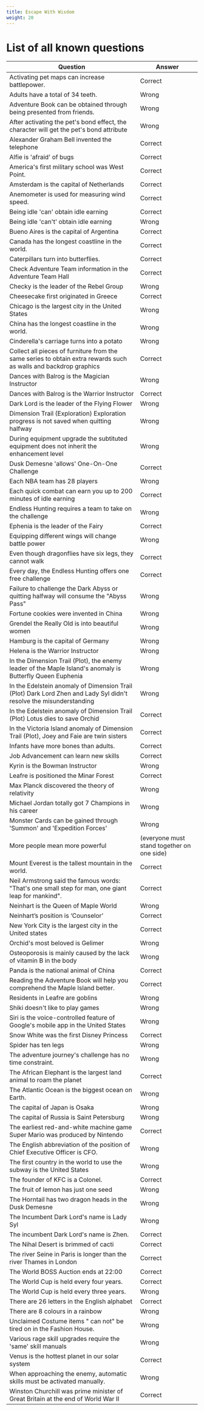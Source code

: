 ```yaml
---
title: Escape With Wisdom
weight: 20
---
```


# List of all known questions

| Question                                                                                                           | Answer                                     |
| ------------------------------------------------------------------------------------------------------------------ | ------------------------------------------ |
| Activating pet maps can increase battlepower.                                                                      | Correct                                    |
| Adults have a total of 34 teeth.                                                                                   | Wrong                                      |
| Adventure Book can be obtained through being presented from friends.                                               | Wrong                                      |
| After activating the pet's bond effect, the character will get the pet's bond attribute                            | Wrong                                      |
| Alexander Graham Bell invented the telephone                                                                       | Correct                                    |
| Alfie is 'afraid' of bugs                                                                                          | Correct                                    |
| America's first military school was West Point.                                                                    | Correct                                    |
| Amsterdam is the capital of Netherlands                                                                            | Correct                                    |
| Anemometer is used for measuring wind speed.                                                                       | Correct                                    |
| Being idle 'can' obtain idle earning                                                                               | Correct                                    |
| Being idle 'can't' obtain idle earning                                                                             | Wrong                                      |
| Bueno Aires is the capital of Argentina                                                                            | Correct                                    |
| Canada has the longest coastline in the world.                                                                     | Correct                                    |
| Caterpillars turn into butterflies.                                                                                | Correct                                    |
| Check Adventure Team information in the Adventure Team Hall                                                        | Correct                                    |
| Checky is the leader of the Rebel Group                                                                            | Wrong                                      |
| Cheesecake first originated in Greece                                                                              | Correct                                    |
| Chicago is the largest city in the United States                                                                   | Wrong                                      |
| China has the longest coastline in the world.                                                                      | Wrong                                      |
| Cinderella's carriage turns into a potato                                                                          | Wrong                                      |
| Collect all pieces of furniture from the same series to obtain extra rewards such as walls and backdrop graphics   | Correct                                    |
| Dances with Balrog is the Magician Instructor                                                                      | Wrong                                      |
| Dances with Balrog is the Warrior Instructor                                                                       | Correct                                    |
| Dark Lord is the leader of the Flying Flower                                                                       | Wrong                                      |
| Dimension Trail (Exploration) Exploration progress is not saved when quitting halfway                              | Wrong                                      |
| During equipment upgrade the subtituted equipment does not inherit the enhancement level                           | Wrong                                      |
| Dusk Demesne 'allows' One-On-One Challenge                                                                         | Correct                                    |
| Each NBA team has 28 players                                                                                       | Wrong                                      |
| Each quick combat can earn you up to 200 minutes of idle earning                                                   | Correct                                    |
| Endless Hunting requires a team to take on the challenge                                                           | Wrong                                      |
| Ephenia is the leader of the Fairy                                                                                 | Correct                                    |
| Equipping different wings will change battle power                                                                 | Wrong                                      |
| Even though dragonflies have six legs, they cannot walk                                                            | Correct                                    |
| Every day, the Endless Hunting offers one free challenge                                                           | Correct                                    |
| Failure to challenge the Dark Abyss or quitting halfway will consume the "Abyss Pass"                              | Wrong                                      |
| Fortune cookies were invented in China                                                                             | Wrong                                      |
| Grendel the Really Old is into beautiful women                                                                     | Wrong                                      |
| Hamburg is the capital of Germany                                                                                  | Wrong                                      |
| Helena is the Warrior Instructor                                                                                   | Wrong                                      |
| In the Dimension Trail (Plot), the enemy leader of the Maple Island's anomaly is Butterfly Queen Euphenia          | Wrong                                      |
| In the Edelstein anomaly of Dimension Trail (Plot) Dark Lord Zhen and Lady Syl didn't resolve the misunderstanding | Wrong                                      |
| In the Edelstein anomaly of Dimension Trail (Plot) Lotus dies to save Orchid                                       | Correct                                    |
| In the Victoria Island anomaly of Dimension Trail (Plot), Joey and Faie are twin sisters                           | Correct                                    |
| Infants have more bones than adults.                                                                               | Correct                                    |
| Job Advancement can learn new skills                                                                               | Correct                                    |
| Kyrin is the Bowman Instructor                                                                                     | Wrong                                      |
| Leafre is positioned the Minar Forest                                                                              | Correct                                    |
| Max Planck discovered the theory of relativity                                                                     | Wrong                                      |
| Michael Jordan totally got 7 Champions in his career                                                               | Wrong                                      |
| Monster Cards can be gained through 'Summon' and 'Expedition Forces'                                               | Wrong                                      |
| More people mean more powerful                                                                                     | (everyone must stand together on one side) |
| Mount Everest is the tallest mountain in the world.                                                                | Correct                                    |
| Neil Armstrong said the famous words: "That's one small step for man, one giant leap for mankind".                 | Correct                                    |
| Neinhart is the Queen of Maple World                                                                               | Wrong                                      |
| Neinhart’s position is ‘Counselor’                                                                                 | Correct                                    |
| New York City is the largest city in the United states                                                             | Correct                                    |
| Orchid's most beloved is Gelimer                                                                                   | Wrong                                      |
| Osteoporosis is mainly caused by the lack of vitamin B in the body                                                 | Wrong                                      |
| Panda is the national animal of China                                                                              | Correct                                    |
| Reading the Adventure Book will help you comprehend the Maple Island better.                                       | Correct                                    |
| Residents in Leafre are goblins                                                                                    | Wrong                                      |
| Shiki doesn't like to play games                                                                                   | Wrong                                      |
| Siri is the voice-controlled feature of Google's mobile app in the United States                                   | Wrong                                      |
| Snow White was the first Disney Princess                                                                           | Correct                                    |
| Spider has ten legs                                                                                                | Wrong                                      |
| The adventure journey's challenge has no time constraint.                                                          | Wrong                                      |
| The African Elephant is the largest land animal to roam the planet                                                 | Correct                                    |
| The Atlantic Ocean is the biggest ocean on Earth.                                                                  | Wrong                                      |
| The capital of Japan is Osaka                                                                                      | Wrong                                      |
| The capital of Russia is Saint Petersburg                                                                          | Wrong                                      |
| The earliest red-and-white machine game Super Mario was produced by Nintendo                                       | Correct                                    |
| The English abbreviation of the position of Chief Executive Officer is CFO.                                        | Wrong                                      |
| The first country in the world to use the subway is the United States                                              | Wrong                                      |
| The founder of KFC is a Colonel.                                                                                   | Correct                                    |
| The fruit of lemon has just one seed                                                                               | Wrong                                      |
| The Horntail has two dragon heads in the Dusk Demesne                                                              | Wrong                                      |
| The Incumbent Dark Lord's name is Lady Syl                                                                         | Wrong                                      |
| The incumbent Dark Lord's name is Zhen.                                                                            | Correct                                    |
| The Nihal Desert is brimmed of cacti                                                                               | Correct                                    |
| The river Seine in Paris is longer than the river Thames in London                                                 | Correct                                    |
| The World BOSS Auction ends at 22:00                                                                               | Correct                                    |
| The World Cup is held every four years.                                                                            | Correct                                    |
| The World Cup is held every three years.                                                                           | Wrong                                      |
| There are 26 letters in the English alphabet                                                                       | Correct                                    |
| There are 8 colours in a rainbow                                                                                   | Wrong                                      |
| Unclaimed Costume items " can not" be tired on in the Fashion House.                                               | Wrong                                      |
| Various rage skill upgrades require the 'same' skill manuals                                                       | Wrong                                      |
| Venus is the hottest planet in our solar system                                                                    | Correct                                    |
| When approaching the enemy, automatic skills must be activated manually.                                           | Wrong                                      |
| Winston Churchill was prime minister of Great Britain at the end of World War II                                   | Correct                                    |
